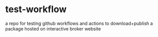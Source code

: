 # test-workflow
a repo for testing github workflows and actions to download+publish a package hosted on interactive broker website 
